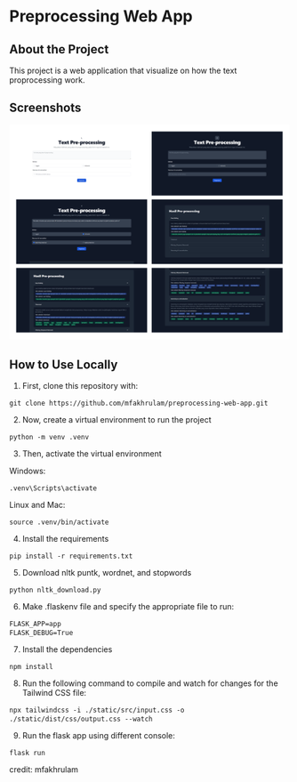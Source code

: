 # Preprocessing Web App

## About the Project

This project is a web application that visualize on how the text proprocessing work.

## Screenshots

![image](https://raw.githubusercontent.com/mfakhrulam/preprocessing-web-app/main/assets/ss.png)

## How to Use Locally


1. First, clone this repository with:

```
git clone https://github.com/mfakhrulam/preprocessing-web-app.git

```

2. Now, create a virtual environment to run the project

```
python -m venv .venv

```

3. Then, activate the virtual environment

Windows:  
```
.venv\Scripts\activate
```
Linux and Mac:
```
source .venv/bin/activate

```

4. Install the requirements
```
pip install -r requirements.txt

```

5. Download nltk puntk, wordnet, and stopwords
```
python nltk_download.py

```

6. Make .flaskenv file and specify the appropriate file to run:
```
FLASK_APP=app
FLASK_DEBUG=True
```

7. Install the dependencies
```
npm install

```

8. Run the following command to compile and watch for changes for the Tailwind CSS file:
```
npx tailwindcss -i ./static/src/input.css -o ./static/dist/css/output.css --watch

```

9. Run the flask app using different console:
```
flask run

```


credit: mfakhrulam


